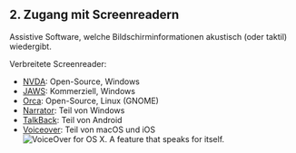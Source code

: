 ## 2. Zugang mit Screenreadern

Assistive Software, welche Bildschirminformationen akustisch (oder taktil) wiedergibt.

Verbreitete Screenreader:
- [NVDA](https://www.nvaccess.org/download/): Open-Source, Windows
- [JAWS](https://www.freedomscientific.com/Products/software/JAWS/): Kommerziell, Windows
- [Orca](https://help.gnome.org/users/orca/stable/): Open-Source, Linux (GNOME)
- [Narrator](https://support.microsoft.com/en-us/windows/complete-guide-to-narrator-e4397a0d-ef4f-b386-d8ae-c172f109bdb1): Teil von Windows
- [TalkBack](https://support.google.com/accessibility/android/answer/6283677?hl=en): Teil von Android
- [Voiceover](https://www.apple.com/accessibility/vision/): Teil von macOS und iOS
![VoiceOver for OS X. A feature that speaks for itself.](media/voiceover-claim.png) <!-- .element class="custom-inline" -->

